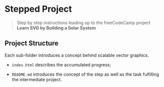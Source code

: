 # Stepped Project

> Step by step instructions leading up to the freeCodeCamp project **Learn SVG by Building a Solar System**

## Project Structure

Each sub-folder introduces a concept behind scalable vector graphics.

- `index.html` describes the accumulated progress;

- `README.md` introduces the concept of the step as well as the task fulfilling the intermediate project.